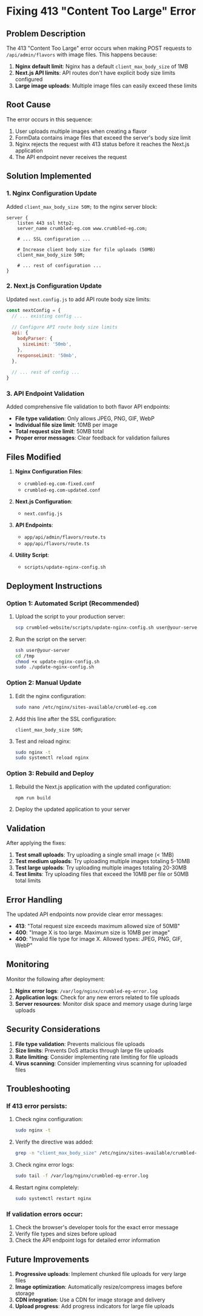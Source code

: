 # Fixing 413 "Content Too Large" Error

## Problem Description

The 413 "Content Too Large" error occurs when making POST requests to `/api/admin/flavors` with image files. This happens because:

1. **Nginx default limit**: Nginx has a default `client_max_body_size` of 1MB
2. **Next.js API limits**: API routes don't have explicit body size limits configured
3. **Large image uploads**: Multiple image files can easily exceed these limits

## Root Cause

The error occurs in this sequence:
1. User uploads multiple images when creating a flavor
2. FormData contains image files that exceed the server's body size limit
3. Nginx rejects the request with 413 status before it reaches the Next.js application
4. The API endpoint never receives the request

## Solution Implemented

### 1. Nginx Configuration Update

Added `client_max_body_size 50M;` to the nginx server block:

```nginx
server {
    listen 443 ssl http2;
    server_name crumbled-eg.com www.crumbled-eg.com;
    
    # ... SSL configuration ...
    
    # Increase client body size for file uploads (50MB)
    client_max_body_size 50M;
    
    # ... rest of configuration ...
}
```

### 2. Next.js Configuration Update

Updated `next.config.js` to add API route body size limits:

```javascript
const nextConfig = {
  // ... existing config ...
  
  // Configure API route body size limits
  api: {
    bodyParser: {
      sizeLimit: '50mb',
    },
    responseLimit: '50mb',
  },
  
  // ... rest of config ...
}
```

### 3. API Endpoint Validation

Added comprehensive file validation to both flavor API endpoints:

- **File type validation**: Only allows JPEG, PNG, GIF, WebP
- **Individual file size limit**: 10MB per image
- **Total request size limit**: 50MB total
- **Proper error messages**: Clear feedback for validation failures

## Files Modified

1. **Nginx Configuration Files**:
   - `crumbled-eg.com-fixed.conf`
   - `crumbled-eg.com-updated.conf`

2. **Next.js Configuration**:
   - `next.config.js`

3. **API Endpoints**:
   - `app/api/admin/flavors/route.ts`
   - `app/api/flavors/route.ts`

4. **Utility Script**:
   - `scripts/update-nginx-config.sh`

## Deployment Instructions

### Option 1: Automated Script (Recommended)

1. Upload the script to your production server:
   ```bash
   scp crumbled-website/scripts/update-nginx-config.sh user@your-server:/tmp/
   ```

2. Run the script on the server:
   ```bash
   ssh user@your-server
   cd /tmp
   chmod +x update-nginx-config.sh
   sudo ./update-nginx-config.sh
   ```

### Option 2: Manual Update

1. Edit the nginx configuration:
   ```bash
   sudo nano /etc/nginx/sites-available/crumbled-eg.com
   ```

2. Add this line after the SSL configuration:
   ```nginx
   client_max_body_size 50M;
   ```

3. Test and reload nginx:
   ```bash
   sudo nginx -t
   sudo systemctl reload nginx
   ```

### Option 3: Rebuild and Deploy

1. Rebuild the Next.js application with the updated configuration:
   ```bash
   npm run build
   ```

2. Deploy the updated application to your server

## Validation

After applying the fixes:

1. **Test small uploads**: Try uploading a single small image (< 1MB)
2. **Test medium uploads**: Try uploading multiple images totaling 5-10MB
3. **Test large uploads**: Try uploading multiple images totaling 20-30MB
4. **Test limits**: Try uploading files that exceed the 10MB per file or 50MB total limits

## Error Handling

The updated API endpoints now provide clear error messages:

- **413**: "Total request size exceeds maximum allowed size of 50MB"
- **400**: "Image X is too large. Maximum size is 10MB per image"
- **400**: "Invalid file type for image X. Allowed types: JPEG, PNG, GIF, WebP"

## Monitoring

Monitor the following after deployment:

1. **Nginx error logs**: `/var/log/nginx/crumbled-eg-error.log`
2. **Application logs**: Check for any new errors related to file uploads
3. **Server resources**: Monitor disk space and memory usage during large uploads

## Security Considerations

1. **File type validation**: Prevents malicious file uploads
2. **Size limits**: Prevents DoS attacks through large file uploads
3. **Rate limiting**: Consider implementing rate limiting for file uploads
4. **Virus scanning**: Consider implementing virus scanning for uploaded files

## Troubleshooting

### If 413 error persists:

1. Check nginx configuration:
   ```bash
   sudo nginx -t
   ```

2. Verify the directive was added:
   ```bash
   grep -n "client_max_body_size" /etc/nginx/sites-available/crumbled-eg.com
   ```

3. Check nginx error logs:
   ```bash
   sudo tail -f /var/log/nginx/crumbled-eg-error.log
   ```

4. Restart nginx completely:
   ```bash
   sudo systemctl restart nginx
   ```

### If validation errors occur:

1. Check the browser's developer tools for the exact error message
2. Verify file types and sizes before upload
3. Check the API endpoint logs for detailed error information

## Future Improvements

1. **Progressive uploads**: Implement chunked file uploads for very large files
2. **Image optimization**: Automatically resize/compress images before storage
3. **CDN integration**: Use a CDN for image storage and delivery
4. **Upload progress**: Add progress indicators for large file uploads 